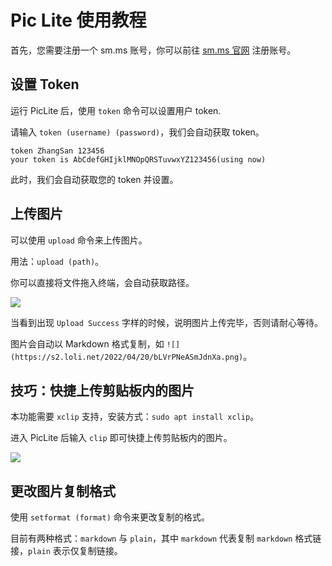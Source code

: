 # Pic Lite 使用教程

首先，您需要注册一个 sm.ms 账号，你可以前往 [sm.ms 官网](https://sm.ms/) 注册账号。

## 设置 Token
运行 PicLite 后，使用 `token` 命令可以设置用户 token.

请输入 `token (username) (password)`，我们会自动获取 token。

```example
token ZhangSan 123456
your token is AbCdefGHIjklMNOpQRSTuvwxYZ123456(using now)
```

此时，我们会自动获取您的 token 并设置。

## 上传图片
可以使用 `upload` 命令来上传图片。

用法：`upload (path)`。

你可以直接将文件拖入终端，会自动获取路径。

![](https://s2.loli.net/2022/04/20/bLVrPNeASmJdnXa.png)

当看到出现 `Upload Success` 字样的时候，说明图片上传完毕，否则请耐心等待。

图片会自动以 Markdown 格式复制，如 `![](https://s2.loli.net/2022/04/20/bLVrPNeASmJdnXa.png)`。

## 技巧：快捷上传剪贴板内的图片

本功能需要 `xclip` 支持，安装方式：`sudo apt install xclip`。

进入 PicLite 后输入 `clip` 即可快捷上传剪贴板内的图片。

![](https://s2.loli.net/2022/04/21/h2RXSg1Lx5mWknM.png)

## 更改图片复制格式
使用 `setformat (format)` 命令来更改复制的格式。

目前有两种格式：`markdown` 与 `plain`，其中 `markdown` 代表复制 `markdown` 格式链接，`plain` 表示仅复制链接。

